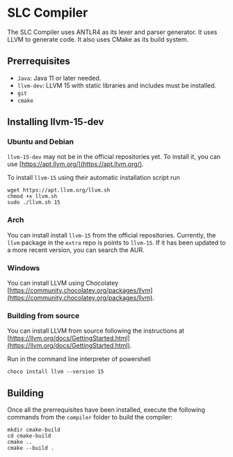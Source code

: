 # SLC Compiler

The SLC Compiler uses ANTLR4 as its lexer and parser generator. It uses LLVM to generate code. It also uses CMake as its build system.

## Prerrequisites

- `Java`: Java 11 or later needed.
- `llvm-dev`: LLVM 15 with static libraries and includes must be installed.
- `git`
- `cmake`

## Installing llvm-15-dev

### Ubuntu and Debian

`llvm-15-dev` may not be in the official repositories yet. To install it, you can use [https://apt.llvm.org/](https://apt.llvm.org/). 

To install `llvm-15` using their automatic installation script run

```
wget https://apt.llvm.org/llvm.sh
chmod +x llvm.sh
sudo ./llvm.sh 15
```

### Arch

You can install install `llvm-15` from the official repositories. Currently, the `llvm` package in the `extra` repo is points to `llvm-15`. If it has been updated to a more recent version, you can search the AUR.

### Windows

You can install LLVM using Chocolatey [https://community.chocolatey.org/packages/llvm](https://community.chocolatey.org/packages/llvm).



### Building from source

You can install LLVM from source following the instructions at [https://llvm.org/docs/GettingStarted.html](https://llvm.org/docs/GettingStarted.html).

Run in the command line interpreter of powershell

```
choco install llvm --version 15
```

## Building

Once all the prerrequisites have been installed, execute the following commands from the `compiler` folder to build the compiler:
```
mkdir cmake-build
cd cmake-build
cmake ..
cmake --build .
```